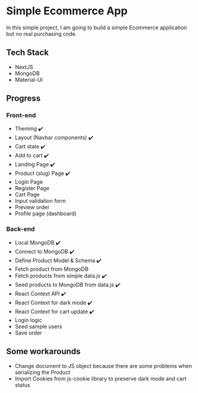 # Simple Ecommerce App

In this simple project, I am going to build a simple Ecommerce application but no real purchasing code.

## Tech Stack

- NextJS
- MongoDB
- Material-UI

## Progress

### Front-end

- Theming ✔️
- Layout (Navbar components) ✔️
- Cart state ✔️
- Add to cart ✔️
- Landing Page ✔️
- Product (slug) Page ✔️
- Login Page
- Register Page
- Cart Page
- Input validation form
- Preview order
- Profile page (dashboard)

### Back-end

- Local MongoDB ✔️
- Connect to MongoDB ✔️
- Define Product Model & Schema ✔️
- Fetch product from MongoDB
- Fetch products from simple data.js ✔️
- Seed products to MongoDB from data.js ✔️
- React Context API ✔️
- React Context for dark mode ✔️
- React Context for cart update ✔️
- Login logic
- Seed sample users
- Save order

## Some workarounds

- Change document to JS object because there are some problems when serializing the Product
- Import Cookies from js-cookie library to preserve dark mode and cart status
